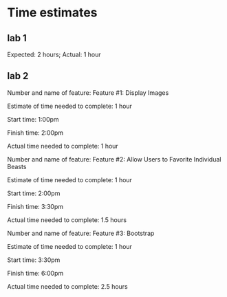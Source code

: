 # Time estimates  

## lab 1  

Expected: 2 hours;
Actual: 1 hour

## lab 2

Number and name of feature: Feature #1: Display Images  

Estimate of time needed to complete: 1 hour

Start time: 1:00pm

Finish time: 2:00pm

Actual time needed to complete: 1 hour

Number and name of feature: Feature #2: Allow Users to Favorite Individual Beasts  

Estimate of time needed to complete: 1 hour

Start time: 2:00pm

Finish time: 3:30pm

Actual time needed to complete: 1.5 hours

Number and name of feature: Feature #3: Bootstrap

Estimate of time needed to complete: 1 hour

Start time: 3:30pm

Finish time: 6:00pm

Actual time needed to complete: 2.5 hours

